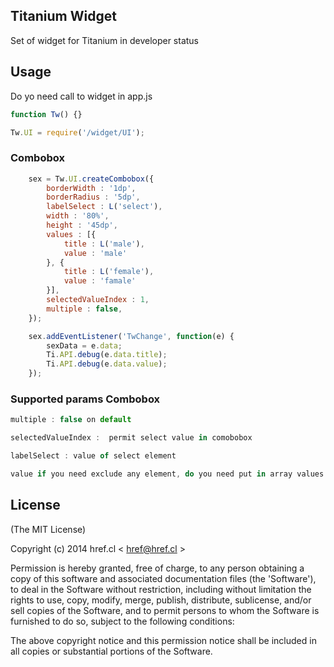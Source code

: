 
## Titanium Widget

Set of widget for Titanium in developer status


## Usage

Do yo need call to widget in app.js

```js
function Tw() {}

Tw.UI = require('/widget/UI');

```

### Combobox 

```js
	sex = Tw.UI.createCombobox({
		borderWidth : '1dp',
		borderRadius : '5dp',
		labelSelect : L('select'),
		width : '80%',
		height : '45dp',
		values : [{
			title : L('male'),
			value : 'male'
		}, {
			title : L('female'),
			value : 'famale'
		}],
		selectedValueIndex : 1,
		multiple : false,
	});

	sex.addEventListener('TwChange', function(e) {
		sexData = e.data;
		Ti.API.debug(e.data.title);
		Ti.API.debug(e.data.value);
	});
```
### Supported params Combobox 
```js
multiple : false on default
```

```js
selectedValueIndex :  permit select value in comobobox 
```

```js
labelSelect : value of select element
```

```js
value if you need exclude any element, do you need put in array values {title : 'Element to explude',value : 'exclude' }
```	 

## License
(The MIT License)

Copyright (c) 2014 href.cl < [href@href.cl](mailto:href@href.cl) >

Permission is hereby granted, free of charge, to any person obtaining a copy of this software and associated documentation files (the 'Software'), to deal in the Software without restriction, including without limitation the rights to use, copy, modify, merge, publish, distribute, sublicense, and/or sell copies of the Software, and to permit persons to whom the Software is furnished to do so, subject to the following conditions:

The above copyright notice and this permission notice shall be included in all copies or substantial portions of the Software.
